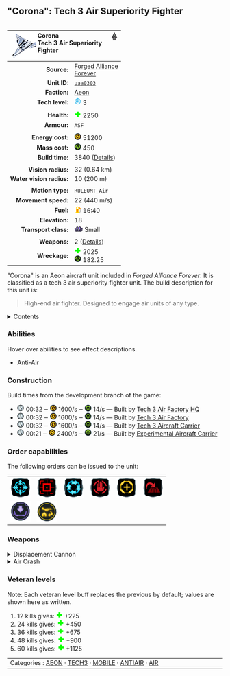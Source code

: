 "Corona": Tech 3 Air Superiority Fighter
----
<table align="right">
    <thead>
        <tr>
            <th align="left" colspan="2">
                <img align="left" src="icons/units/UAA0303_icon.png" title="Corona unit icon" /><img align="right" src="icons/strategicicons/icon_fighter3_antiair_rest.png" title="icon_fighter3_antiair" />Corona<br />Tech 3 Air Superiority Fighter
            </th>
        </tr>
    </thead>
    <tbody>
        <tr>
            <td align="right"><strong>Source:</strong></td>
            <td><a href="Forged Alliance Forever">Forged Alliance<br />Forever</a></td>
        </tr>
        <tr>
            <td align="right"><strong>Unit ID:</strong></td>
            <td><a href="https://github.com/FAForever/fa/D:/faf-development/fa/units/UAA0303/UAA0303_unit.bp"><code>uaa0303</code></a></td>
        </tr>
        <tr>
            <td align="right"><strong>Faction:</strong></td>
            <td><a href="_categories.AEON">Aeon</a></td>
        </tr>
        <tr>
            <td align="right"><strong>Tech level:</strong></td>
            <td><img src="icons/T3.png" title="Tech 3" /> 3</td>
        </tr>
        <tr><td align="center" colspan="2"></td></tr>
        <tr>
            <td align="right"><strong>Health:</strong></td>
            <td><img src="icons/health.png" title="Health" /> 2250</td>
        </tr>
        <tr>
            <td align="right"><strong>Armour:</strong></td>
            <td><code>ASF</code></td>
        </tr>
        <tr><td align="center" colspan="2"></td></tr>
        <tr>
            <td align="right"><strong>Energy cost:</strong></td>
            <td><img src="icons/energy.png" title="Energy" /> 51200</td>
        </tr>
        <tr>
            <td align="right"><strong>Mass cost:</strong></td>
            <td><img src="icons/mass.png" title="Mass" /> 450</td>
        </tr>
        <tr>
            <td align="right"><strong>Build time:</strong></td>
            <td>3840 (<a href="#construction">Details</a>)</td>
        </tr>
        <tr><td align="center" colspan="2"></td></tr>
        <tr>
            <td align="right"><strong>Vision radius:</strong></td>
            <td> <span title="640 m, 0.40 mi">32 (0.64 km)</span></td>
        </tr>
        <tr>
            <td align="right"><strong>Water vision radius:</strong></td>
            <td> <span title="0.20 km, 0.12 mi">10 (200 m)</span></td>
        </tr>
        <tr><td align="center" colspan="2"></td></tr>
        <tr>
            <td align="right"><strong>Motion type:</strong></td>
            <td><code>RULEUMT_Air</code></td>
        </tr>
        <tr>
            <td align="right"><strong>Movement speed:</strong></td>
            <td> <span title="1584 km/h, 984 mph, Mach 1.28">22 (440 m/s)</span></td>
        </tr>
        <tr>
            <td align="right"><strong>Fuel:</strong></td>
            <td><img src="icons/fuel.png" title="Fuel" /> 16:40</td>
        </tr>
        <tr>
            <td align="right"><strong>Elevation:</strong></td>
            <td>18</td>
        </tr>
        <tr>
            <td align="right"><strong>Transport class:</strong></td>
            <td><img src="icons/attached.png" title="Attached" /> Small</td>
        </tr>
        <tr><td align="center" colspan="2"></td></tr>
        <tr>
            <td align="right"><strong>Weapons:</strong></td>
            <td>2 (<a href="#weapons">Details</a>)</td>
        </tr>
        <tr>
            <td align="right"><strong>Wreckage:</strong></td>
            <td><img src="icons/health.png" title="Health" /> 2025<br /><img src="icons/mass.png" title="Mass" /> 182.25</td>
        </tr>
    </tbody>
</table>

"Corona" is an Aeon aircraft unit included in *Forged Alliance Forever*.
It is classified as a tech 3 air superiority fighter unit.
The build description for this unit is:

<blockquote>High-end air fighter. Designed to engage air units of any type.</blockquote>

<details>
<summary>Contents</summary>

1. – <a href="#abilities">Abilities</a>
2. – <a href="#construction">Construction</a>
3. – <a href="#order-capabilities">Order capabilities</a>
4. – <a href="#weapons">Weapons</a>
5. – <a href="#veteran-levels">Veteran levels</a>
</details>

### Abilities
Hover over abilities to see effect descriptions.

* <span title="Can shoot aircraft, including high-altitude air">Anti-Air</span>

### Construction
Build times from the development branch of the game:
* <img src="icons/time.png" title="Time" /> 00:32 ‒ <img src="icons/energy.png" title="Energy" /> 1600/s ‒ <img src="icons/mass.png" title="Mass" /> 14/s — Built by <a href="UAB0302">Tech 3 Air Factory HQ</a>
* <img src="icons/time.png" title="Time" /> 00:32 ‒ <img src="icons/energy.png" title="Energy" /> 1600/s ‒ <img src="icons/mass.png" title="Mass" /> 14/s — Built by <a href="ZAB9602">Tech 3 Air Factory</a>
* <img src="icons/time.png" title="Time" /> 00:32 ‒ <img src="icons/energy.png" title="Energy" /> 1600/s ‒ <img src="icons/mass.png" title="Mass" /> 14/s — Built by <a href="UAS0303">Tech 3 Aircraft Carrier</a>
* <img src="icons/time.png" title="Time" /> 00:21 ‒ <img src="icons/energy.png" title="Energy" /> 2400/s ‒ <img src="icons/mass.png" title="Mass" /> 21/s — Built by <a href="UAA0310">Experimental Aircraft Carrier</a>

### Order capabilities
The following orders can be issued to the unit:
<table>
<td><img float="left" src="icons/orders/move.png" title="Move" /></td>
<td><img float="left" src="icons/orders/attack.png" title="Attack
Left click for attack order. Right click to toggle target priorities for sniping." /></td>
<td><img float="left" src="icons/orders/patrol.png" title="Patrol" /></td>
<td><img float="left" src="icons/orders/stop.png" title="Stop" /></td>
<td><img float="left" src="icons/orders/guard.png" title="Assist" /></td>
<td><img float="left" src="icons/orders/stand-ground.png" title="Fire State" /></td>
<tr>
<td><img float="left" src="icons/orders/load.png" title="Call Transport
Load into or onto another unit" /></td>
<td><img float="left" src="icons/orders/dock.png" title="Dock
Recall aircraft to nearest air staging facility for refueling and repairs" /></td>
</table>

### Weapons
<details>
<summary>Displacement Cannon</summary>
<p>
    <table>
        <tr>
            <td align="right"><strong>Target type:</strong></td>
            <td><code>RULEWTT_Unit</code><br />(Anti-Air)</td>
        </tr>
        <tr>
            <td align="right"><strong>Projectile:</strong></td>
            <td><a href="Projectiles#aaa-autocannon-quantum-01"><code>AAAAutocannonQuantum01</code></a></td>
        </tr>
        <tr>
            <td align="right"><strong>DPS estimate:</strong></td>
            <td>505 <span title="Note: This only counts listed stats.">(<u>?</u>)</span></td>
        </tr>
        <tr>
            <td align="right"><strong>Damage:</strong></td>
            <td>505 <span title="Note: This doesn't count some scripted effects.">(<u>?</u>)</span></td>
        </tr>
        <tr>
            <td align="right"><strong>Damage type:</strong></td>
            <td><code>Normal</code></td>
        </tr>
        <tr>
            <td align="right"><strong>Max range:</strong></td>
            <td> <span title="600 m, 0.37 mi">30 (0.6 km)</span></td>
        </tr>
        <tr>
            <td align="right"><strong>Firing arc:</strong></td>
            <td>110°</td>
        </tr>
        <tr>
            <td align="right"><strong>Firing cycle:</strong></td>
            <td>Once every 1.0s <span title="Note: This doesn't count additional delays such as charging, reloading, and others.">(<u>?</u>)</span></td>
        </tr>
    </table>
</p>
</details>
<details>
<summary>Air Crash</summary>
<p>
    <table>
        <tr>
            <td align="right"><strong>Damage:</strong></td>
            <td>200</td>
        </tr>
        <tr>
            <td align="right"><strong>Damage radius:</strong></td>
            <td> <span title="0.04 km, 0.02 mi">2 (40 m)</span></td>
        </tr>
        <tr>
            <td align="right"><strong>Damage type:</strong></td>
            <td><code>Normal</code></td>
        </tr>
        <tr>
            <td align="right"><strong>Flags:</strong></td>
            <td>Damage friendly</td>
        </tr>
    </table>
</p>
</details>


### Veteran levels
Note: Each veteran level buff replaces the previous by default; values are shown here as written.

1. 12 kills gives: <img src="icons/health.png" title="Health" /> +225
2. 24 kills gives: <img src="icons/health.png" title="Health" /> +450
3. 36 kills gives: <img src="icons/health.png" title="Health" /> +675
4. 48 kills gives: <img src="icons/health.png" title="Health" /> +900
5. 60 kills gives: <img src="icons/health.png" title="Health" /> +1125

<table align="center">
<td width="1215px">Categories : 
<a href="_categories.AEON">AEON</a> · 
<a href="_categories.TECH3">TECH3</a> · 
<a href="_categories.MOBILE">MOBILE</a> · 
<a href="_categories.ANTIAIR">ANTIAIR</a> · 
<a href="_categories.AIR">AIR</a></td>
</table>
